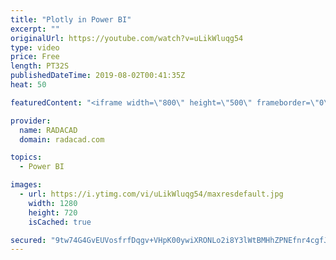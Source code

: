 ```yaml
---
title: "Plotly in Power BI"
excerpt: ""
originalUrl: https://youtube.com/watch?v=uLikWluqg54
type: video
price: Free
length: PT32S
publishedDateTime: 2019-08-02T00:41:35Z
heat: 50

featuredContent: "<iframe width=\"800\" height=\"500\" frameborder=\"0\" src=\"https://www.youtube.com/embed/uLikWluqg54\" allow=\"accelerometer; autoplay; encrypted-media; gyroscope; picture-in-picture\" allowfullscreen></iframe>"

provider:
  name: RADACAD
  domain: radacad.com

topics:
  - Power BI

images:
  - url: https://i.ytimg.com/vi/uLikWluqg54/maxresdefault.jpg
    width: 1280
    height: 720
    isCached: true

secured: "9tw74G4GvEUVosfrfDqgv+VHpK00ywiXRONLo2i8Y3lWtBMHhZPNEfnr4cgfJNH0MjqxZ80FnA/QWNUTk4DjtfWbZ4x73KQ51qttBFHVFJu/DF7J8tR77CtGaugaPp5bE+uAnYfmuXmvptJEsoe6LUtpWnAcPdLLDnXqld2BOBA0JiE6lsZL0RrIxl8+6DjKhDhgULClAkUwrf0mVUkGyoLKayPxKApr5tIIe6Dq6+6XKjo/KhlRbw2Uo/SA17kXwhwiOs3a36OBA4d/p4+CBR4uOz7n3TbGbDABBpIr6wGDgqLLOMVMjKf3APbJ4A4RogzKX1XaVcxefIcy8RHJC4AHdlN2F1ALyMvzs2JOzpQMaivV00n5+XfKZXVUsmtRGIVT0W+CpdUSpyWeuqHyP3CzLRjdUIhqMbl3eV/sVUo=;owplClo/Ve1vTOECOn9QRw=="
---
```


